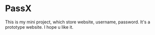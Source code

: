 # PassX
This is my mini project, which store website, username, password. 
It's a prototype website. I hope u like it. 
